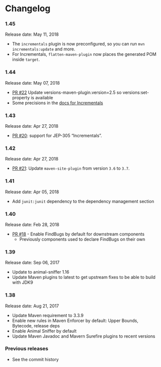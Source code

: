 Changelog
=====

### 1.45

Release date: May 11, 2018

* The `incrementals` plugin is now preconfigured, so you can run `mvn incrementals:update` and more.
* For Incrementals, `flatten-maven-plugin` now places the generated POM inside `target`.

### 1.44

Release date: May 07, 2018

* [PR #22](https://github.com/jenkinsci/pom/pull/22) Update versions-maven-plugin.version=2.5 so versions:set-property is available
* Some precisions in the [docs for Incrementals](https://github.com/jenkinsci/pom/blob/master/incrementals.md)

### 1.43

Release date: Apr 27, 2018

* [PR #20](https://github.com/jenkinsci/pom/pull/20): support for JEP-305 “Incrementals”.

### 1.42

Release date: Apr 27, 2018

* [PR #21](https://github.com/jenkinsci/pom/pull/21): Update `maven-site-plugin` from version `3.6` to `3.7`.


### 1.41

Release date: Apr 05, 2018

* Add `junit:junit` dependency to the dependency management section

### 1.40

Release date: Feb 28, 2018

* [PR #18](https://github.com/jenkinsci/pom/pull/18) -
Enable FindBugs by default for downstream components
  * Previously components used to declare FindBugs on their own

### 1.39

Release date: Sep 06, 2017

* Update to animal-sniffer 1.16
* Update Maven plugins to latest to get upstream fixes to be able to build with JDK9

### 1.38

Release date: Aug 21, 2017

* Update Maven requirement to 3.3.9
* Enable new rules in Maven Enforcer by default: Upper Bounds, Bytecode, release deps
* Enable Animal Sniffer by default
* Update Maven Javadoc and Mavern Surefire plugins to recent versions

### Previous releases

* See the commit history
